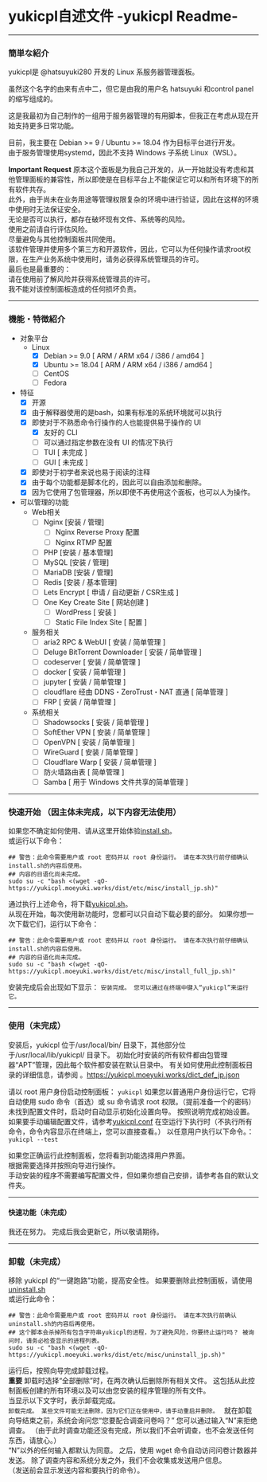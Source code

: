 # yukicpl自述文件 -yukicpl Readme-

---
### 簡単な紹介
yukicpl是 @hatsuyuki280 开发的 Linux 系服务器管理面板。  

虽然这个名字的由来有点中二，但它是由我的用户名 hatsuyuki 和control panel 的缩写组成的。  

这是我最初为自己制作的一组用于服务器管理的有用脚本，但我正在考虑从现在开始支持更多日常功能。  

目前，我主要在 Debian >= 9 / Ubuntu >= 18.04 作为目标平台进行开发。  
由于服务管理使用systemd，因此不支持 Windows 子系统 Linux（WSL）。  

**Important Request**
原本这个面板是为我自己开发的，从一开始就没有考虑和其他管理面板的兼容性，所以即使是在目标平台上不能保证它可以和所有环境下的所有软件共存。  
此外，由于尚未在业务用途等管理权限复杂的环境中进行验证，因此在这样的环境中使用时无法保证安全。  
无论是否可以执行，都存在破坏现有文件、系统等的风险。  
使用之前请自行评估风险。  
尽量避免与其他控制面板共同使用。  
该软件管理并使用多个第三方和开源软件，因此，它可以为任何操作请求root权限，在生产业务系统中使用时，请务必获得系统管理员的许可。  
最后也是最重要的：  
请在使用前了解风险并获得系统管理员的许可。  
我不能对该控制面板造成的任何损坏负责。  

---

### 機能・特徴紹介
- 对象平台
    - Linux
        - [x] Debian >= 9.0 [ ARM / ARM x64 / i386 / amd64 ]
        - [x] Ubuntu >= 18.04 [ ARM / ARM x64 / i386 / amd64 ]
        - [ ] CentOS
        - [ ] Fedora
- 特征
    - [x] 开源
    - [x] 由于解释器使用的是bash，如果有标准的系统环境就可以执行
    - [x] 即使对于不熟悉命令行操作的人也能提供易于操作的 UI
        - [x] 友好的 CLI
        - [ ] 可以通过指定参数在没有 UI 的情况下执行
        - [ ] TUI [ 未完成 ]
        - [ ] GUI [ 未完成 ]
    - [x] 即使对于初学者来说也易于阅读的注释
    - [x] 由于每个功能都是脚本化的，因此可以自由添加和删除。
    - [x] 因为它使用了包管理器，所以即使不再使用这个面板，也可以人为操作。

- 可以管理的功能
    - Web相关
        - [ ] Nginx [安装 / 管理]
            - [ ] Nginx Reverse Proxy 配置
            - [ ] Nginx RTMP 配置
        - [ ] PHP [安装 / 基本管理]
        - [ ] MySQL [安装 / 管理]
        - [ ] MariaDB [安装 / 管理]
        - [ ] Redis [安装 / 基本管理]
        - [ ] Lets Encrypt [ 申请 / 自动更新 / CSR生成 ]
        - [ ] One Key Create Site [ 网站创建 ]
            - [ ] WordPress [ 安装 ]
            - [ ] Static File Index Site [ 配置 ]
    - 服务相关
        - [ ] aria2 RPC & WebUI [ 安装 / 简单管理 ]
        - [ ] Deluge BitTorrent Downloader [ 安装 / 简单管理 ]
        - [ ] codeserver [ 安装 / 简单管理 ]
        - [ ] docker [ 安装 / 简单管理 ]
        - [ ] jupyter [ 安装 / 简单管理 ]
        - [ ] cloudflare 经由 DDNS・ZeroTrust・NAT 直通 [ 简单管理 ]
        - [ ] FRP [ 安装 / 简单管理 ]
    - 系统相关
        - [ ] Shadowsocks [ 安装 / 简单管理 ]
        - [ ] SoftEther VPN [ 安装 / 简单管理 ]
        - [ ] OpenVPN [ 安装 / 简单管理 ]
        - [ ] WireGuard [ 安装 / 简单管理 ]
        - [ ] Cloudflare Warp [ 安装 / 简单管理 ]
        - [ ] 防火墙路由表 [ 简单管理 ]
        - [ ] Samba [ 用于 Windows 文件共享的简单管理 ]

---


### 快速开始 （因主体未完成，以下内容无法使用）
如果您不确定如何使用、请从这里开始体验[install.sh](https://github.com/hatsuyuki280/yukicpl/blob/master/MISC/install.sh)。  
或运行以下命令：
```
## 警告：此命令需要用户或 root 密码并以 root 身份运行。 请在本次执行前仔细确认install.sh的内容后使用。
## 内容的日语化尚未完成。
sudo su -c "bash <(wget -qO- https://yukicpl.moeyuki.works/dist/etc/misc/install_jp.sh)"
```
通过执行上述命令，将下载[yukicpl.sh](https://github.com/hatsuyuki280/yukicpl/blob/master/MISC/yukicpl.sh)。  
从现在开始，每次使用新功能时，您都可以只自动下载必要的部分。
如果你想一次下载它们，运行以下命令：
```
## 警告：此命令需要用户或 root 密码并以 root 身份运行。 请在本次执行前仔细确认install.sh的内容后使用。
## 内容的日语化尚未完成。
sudo su -c "bash <(wget -qO- https://yukicpl.moeyuki.works/dist/etc/misc/install_full_jp.sh)"
```
安装完成后会出现如下显示：
```安装完成。 您可以通过在终端中键入“yukicpl”来运行它。```

---

### 使用（未完成）
安装后，yukicpl 位于/usr/local/bin/ 目录下，其他部分位于/usr/local/lib/yukicpl/ 目录下。
初始化时安装的所有软件都由包管理器“APT”管理，因此每个软件都安装在默认目录中。
有关如何使用此控制面板目录的详细信息，请参阅 。https://yukicpl.moeyuki.works/dict_def_jp.json

请以 root 用户身份启动控制面板：
``` yukicpl ```
如果您以普通用户身份运行它，它将自动使用 sudo 命令（首选）或 su 命令请求 root 权限。（提前准备一个的密码）  
未找到配置文件时，启动时自动显示初始化设置向导。 按照说明完成初始设置。  
如果要手动编辑配置文件，请参考[yukicpl.conf](https://github.com/hatsuyuki280/yukicpl/blob/master/config-simple/yukicpl.conf)
在空运行下执行时（不执行所有命令，命令内容显示在终端上，您可以直接查看。） 以任意用户执行以下命令。：  
``` yukicpl --test ```  

如果您正确运行此控制面板，您将看到功能选择用户界面。  
根据需要选择并按照向导进行操作。  
手动安装的程序不需要编写配置文件，但如果你想自己安排，请参考各自的默认文件夹。  

---

#### 快速功能（未完成）
我还在努力。 完成后我会更新它，所以敬请期待。  

---

### 卸载（未完成）
移除 yukicpl 的“一键跑路”功能，提高安全性。
如果要删除此控制面板，请使用 [uninstall.sh](https://github.com/hatsuyuki280/yukicpl/blob/master/MISC/uninstall.sh)  
或运行此命令：
```
## 警告：此命令需要用户或 root 密码并以 root 身份运行。 请在本次执行前确认uninstall.sh的内容后再使用。
## 这个脚本会杀掉所有包含字符串yukicpl的进程，为了避免风险，你要终止运行吗？ 被询问时，请务必检查显示的进程列表。
sudo su -c "bash <(wget -qO- https://yukicpl.moeyuki.works/dist/etc/misc/uninstall_jp.sh)"
```
运行后，按照向导完成卸载过程。  
**重要**
卸载时选择“全部删除”时，在两次确认后删除所有相关文件。
这包括从此控制面板创建的所有环境以及可以由您安装的程序管理的所有文件。  
当显示以下文字时，表示卸载完成。  
```卸载完成。 某些文件可能无法删除，因为它们正在使用中，请手动重启并删除。 ```
就在卸载向导结束之前，系统会询问您“您要配合调查问卷吗？” 您可以通过输入“N”来拒绝调查。
（由于此时调查功能还没有完成，所以我们不会听调查，也不会发送任何东西，请放心。）  
“N”以外的任何输入都默认为同意。 之后，使用 wget 命令自动访问问卷计数器并发送。
除了调查内容和系统分发之外，我们不会收集或发送用户信息。  
（发送前会显示发送内容和要执行的命令）。  